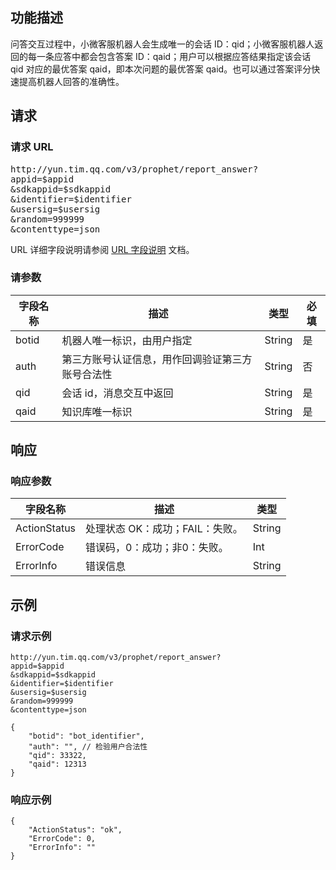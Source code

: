 ## 功能描述
问答交互过程中，小微客服机器人会生成唯一的会话 ID：qid；小微客服机器人返回的每一条应答中都会包含答案 ID：qaid；用户可以根据应答结果指定该会话 qid 对应的最优答案 qaid，即本次问题的最优答案 qaid。也可以通过答案评分快速提高机器人回答的准确性。

## 请求
### 请求 URL
<pre>
http://yun.tim.qq.com/v3/prophet/report_answer?
appid=$appid
&sdkappid=$sdkappid
&identifier=$identifier
&usersig=$usersig
&random=999999
&contenttype=json 
</pre>

 URL 详细字段说明请参阅 [URL 字段说明]() 文档。

### 请参数

| 字段名称 | 描述 | 类型|必填|
|---------|---------|----|------|
|botid|	机器人唯一标识，由用户指定|String|是|
|auth	|第三方账号认证信息，用作回调验证第三方账号合法性|String|否|
|qid	|会话 id，消息交互中返回|String|是|
|qaid	|知识库唯一标识|String|是|


## 响应
### 响应参数

| 字段名称 |	描述 | 类型|
|---------|---------|-----|
|ActionStatus	|处理状态 OK：成功；FAIL：失败。|String|
|ErrorCode|	错误码，0：成功；非0：失败。|Int|
|ErrorInfo|	错误信息|String|


## 示例
### 请求示例

```
http://yun.tim.qq.com/v3/prophet/report_answer?
appid=$appid
&sdkappid=$sdkappid
&identifier=$identifier
&usersig=$usersig
&random=999999
&contenttype=json 

{
    "botid": "bot_identifier",
    "auth": "", // 检验用户合法性
    "qid": 33322,
    "qaid": 12313 
}
```

### 响应示例
```
{
    "ActionStatus": "ok", 
    "ErrorCode": 0, 
    "ErrorInfo": ""
}
```

